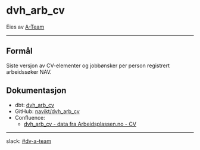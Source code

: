 # dvh_arb_cv

Eies av [A-Team](https://teamkatalog.nav.no/team/d7936d5d-26d7-455a-b96c-fdc6bdcd80c2)

---

## Formål

Siste versjon av CV-elementer og jobbønsker per person registrert arbeidssøker NAV.

## Dokumentasjon

- dbt: [dvh_arb_cv](https://laughing-carnival-d6ceecb1.pages.github.io/#!/overview)
- GitHub: [navikt/dvh_arb_cv](https://github.com/navikt/dvh_arb_cv)
- Confluence:
    - [dvh_arb_cv - data fra Arbeidsplassen.no - CV](https://confluence.adeo.no/display/DVH/dvh_arb_cv+-+data+fra+Arbeidsplassen.no+-+CV)

---

slack: [#dv-a-team](https://nav-it.slack.com/archives/C8XSXBF3P)
